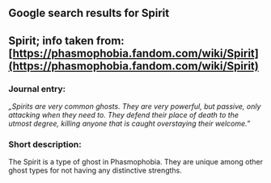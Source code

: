## Google search results for Spirit
## Spirit; info taken from: [https://phasmophobia.fandom.com/wiki/Spirit](https://phasmophobia.fandom.com/wiki/Spirit)
### Journal entry:
*„Spirits are very common ghosts. They are very powerful, but passive, only attacking when they need to. They defend their place of death to the utmost degree, killing anyone that is caught overstaying their welcome.”*

### Short description:
The Spirit is a type of ghost in Phasmophobia. They are unique among other ghost types for not having any distinctive strengths.